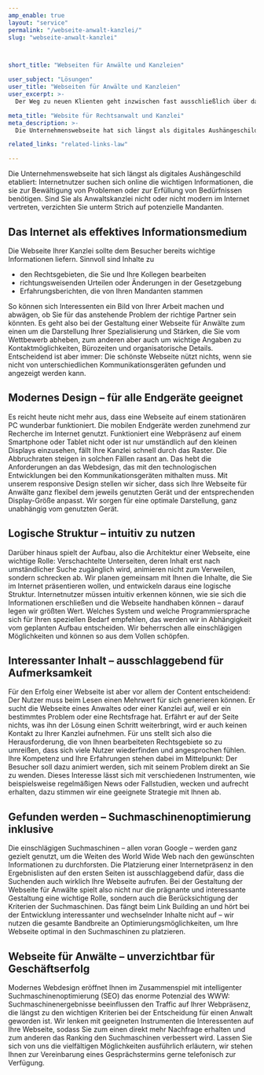 ```yaml
---
amp_enable: true
layout: "service"
permalink: "/webseite-anwalt-kanzlei/"
slug: "webseite-anwalt-kanzlei"



short_title: "Webseiten für Anwälte und Kanzleien"

user_subject: "Lösungen"
user_title: "Webseiten für Anwälte und Kanzleien"
user_excerpt: >-
  Der Weg zu neuen Klienten geht inzwischen fast ausschließlich über das Internet. Optimieren Sie als Anwalt Ihre Akquise durch einen gelungenen Internetauftritt.

meta_title: "Website für Rechtsanwalt und Kanzlei"
meta_description: >-
  Die Unternehmenswebseite hat sich längst als digitales Aushängeschild etabliert: Internetnutzer suchen sich online die wichtigen Informationen, die sie zur Bewältigung von Problemen oder zur Erfüllung von Bedürfnissen benötigen. Sind Sie als Anwaltskanzlei nicht oder nicht modern im Internet vertreten, verzichten Sie unterm Strich auf potenzielle Mandanten. Das Internet als effektives Informationsmedium Die Webseite Ihrer Kanzlei... Read more »

related_links: "related-links-law"

---
```


Die Unternehmenswebseite hat sich längst als digitales Aushängeschild etabliert: Internetnutzer suchen sich online die wichtigen Informationen, die sie zur Bewältigung von Problemen oder zur Erfüllung von Bedürfnissen benötigen. Sind Sie als Anwaltskanzlei nicht oder nicht modern im Internet vertreten, verzichten Sie unterm Strich auf potenzielle Mandanten.

## Das Internet als effektives Informationsmedium

Die Webseite Ihrer Kanzlei sollte dem Besucher bereits wichtige Informationen liefern. Sinnvoll sind Inhalte zu

*   den Rechtsgebieten, die Sie und Ihre Kollegen bearbeiten
*   richtungsweisenden Urteilen oder Änderungen in der Gesetzgebung
*   Erfahrungsberichten, die von Ihren Mandanten stammen

So können sich Interessenten ein Bild von Ihrer Arbeit machen und abwägen, ob Sie für das anstehende Problem der richtige Partner sein könnten. Es geht also bei der Gestaltung einer Webseite für Anwälte zum einen um die Darstellung Ihrer Spezialisierung und Stärken, die Sie vom Wettbewerb abheben, zum anderen aber auch um wichtige Angaben zu Kontaktmöglichkeiten, Bürozeiten und organisatorische Details. Entscheidend ist aber immer: Die schönste Webseite nützt nichts, wenn sie nicht von unterschiedlichen Kommunikationsgeräten gefunden und angezeigt werden kann.

## Modernes Design – für alle Endgeräte geeignet

Es reicht heute nicht mehr aus, dass eine Webseite auf einem stationären PC wunderbar funktioniert. Die mobilen Endgeräte werden zunehmend zur Recherche im Internet genutzt. Funktioniert eine Webpräsenz auf einem Smartphone oder Tablet nicht oder ist nur umständlich auf den kleinen Displays einzusehen, fällt Ihre Kanzlei schnell durch das Raster. Die Abbruchraten steigen in solchen Fällen rasant an. Das hebt die Anforderungen an das Webdesign, das mit den technologischen Entwicklungen bei den Kommunikationsgeräten mithalten muss. Mit unserem responsive Design stellen wir sicher, dass sich Ihre Webseite für Anwälte ganz flexibel dem jeweils genutzten Gerät und der entsprechenden Display-Größe anpasst. Wir sorgen für eine optimale Darstellung, ganz unabhängig vom genutzten Gerät.

## Logische Struktur – intuitiv zu nutzen

Darüber hinaus spielt der Aufbau, also die Architektur einer Webseite, eine wichtige Rolle: Verschachtelte Unterseiten, deren Inhalt erst nach umständlicher Suche zugänglich wird, animieren nicht zum Verweilen, sondern schrecken ab. Wir planen gemeinsam mit Ihnen die Inhalte, die Sie im Internet präsentieren wollen, und entwickeln daraus eine logische Struktur. Internetnutzer müssen intuitiv erkennen können, wie sie sich die Informationen erschließen und die Webseite handhaben können – darauf legen wir größten Wert. Welches System und welche Programmiersprache sich für Ihren speziellen Bedarf empfehlen, das werden wir in Abhängigkeit vom geplanten Aufbau entscheiden. Wir beherrschen alle einschlägigen Möglichkeiten und können so aus dem Vollen schöpfen.

## Interessanter Inhalt – ausschlaggebend für Aufmerksamkeit

Für den Erfolg einer Webseite ist aber vor allem der Content entscheidend: Der Nutzer muss beim Lesen einen Mehrwert für sich generieren können. Er sucht die Webseite eines Anwaltes oder einer Kanzlei auf, weil er ein bestimmtes Problem oder eine Rechtsfrage hat. Erfährt er auf der Seite nichts, was ihn der Lösung einen Schritt weiterbringt, wird er auch keinen Kontakt zu Ihrer Kanzlei aufnehmen. Für uns stellt sich also die Herausforderung, die von Ihnen bearbeiteten Rechtsgebiete so zu umreißen, dass sich viele Nutzer wiederfinden und angesprochen fühlen. Ihre Kompetenz und Ihre Erfahrungen stehen dabei im Mittelpunkt: Der Besucher soll dazu animiert werden, sich mit seinem Problem direkt an Sie zu wenden. Dieses Interesse lässt sich mit verschiedenen Instrumenten, wie beispielsweise regelmäßigen News oder Fallstudien, wecken und aufrecht erhalten, dazu stimmen wir eine geeignete Strategie mit Ihnen ab.

## Gefunden werden – Suchmaschinenoptimierung inklusive

Die einschlägigen Suchmaschinen – allen voran Google – werden ganz gezielt genutzt, um die Weiten des World Wide Web nach den gewünschten Informationen zu durchforsten. Die Platzierung einer Internetpräsenz in den Ergebnislisten auf den ersten Seiten ist ausschlaggebend dafür, dass die Suchenden auch wirklich Ihre Webseite aufrufen. Bei der Gestaltung der Webseite für Anwälte spielt also nicht nur die prägnante und interessante Gestaltung eine wichtige Rolle, sondern auch die Berücksichtigung der Kriterien der Suchmaschinen. Das fängt beim Link Building an und hört bei der Entwicklung interessanter und wechselnder Inhalte nicht auf – wir nutzen die gesamte Bandbreite an Optimierungsmöglichkeiten, um Ihre Webseite optimal in den Suchmaschinen zu platzieren.

## Webseite für Anwälte – unverzichtbar für Geschäftserfolg

Modernes Webdesign eröffnet Ihnen im Zusammenspiel mit intelligenter Suchmaschinenoptimierung (SEO) das enorme Potenzial des WWW: Suchmaschinenergebnisse beeinflussen den Traffic auf Ihrer Webpräsenz, die längst zu den wichtigen Kriterien bei der Entscheidung für einen Anwalt geworden ist. Wir lenken mit geeigneten Instrumenten die Interessenten auf Ihre Webseite, sodass Sie zum einen direkt mehr Nachfrage erhalten und zum anderen das Ranking den Suchmaschinen verbessert wird. Lassen Sie sich von uns die vielfältigen Möglichkeiten ausführlich erläutern, wir stehen Ihnen zur Vereinbarung eines Gesprächstermins gerne telefonisch zur Verfügung.
